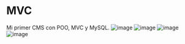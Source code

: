 # MVC
 Mi primer CMS con POO, MVC y MySQL.
 ![image](https://user-images.githubusercontent.com/91051075/151309920-b1292e63-9470-46d6-a6d0-de6baf954436.png)
 ![image](https://user-images.githubusercontent.com/91051075/151309952-42fa8a66-3389-4021-a553-8efc79aad4fc.png)
![image](https://user-images.githubusercontent.com/91051075/151310034-6cfd0de1-c755-4e90-a24e-e4070ae268ab.png)
![image](https://user-images.githubusercontent.com/91051075/151310078-0c504850-21ef-46d0-baa4-64f90d4ceda5.png)


